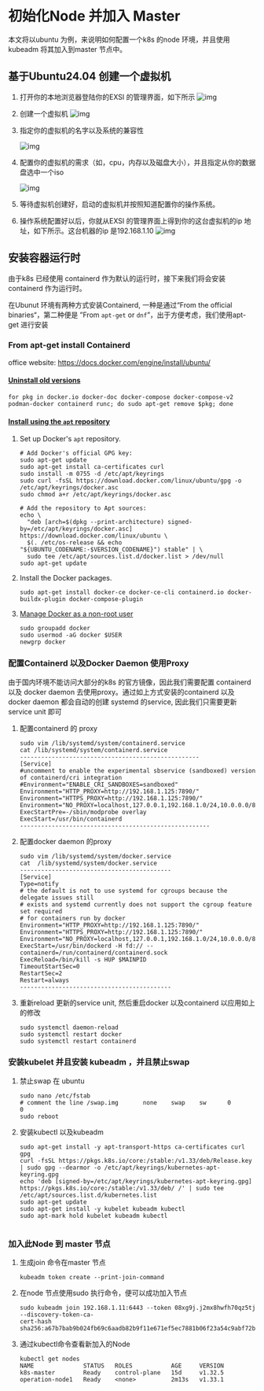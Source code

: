 # 初始化Node 并加入 Master

本文将以ubuntu 为例，来说明如何配置一个k8s 的node 环境，并且使用 kubeadm 将其加入到master 节点中。

## 基于Ubuntu24.04 创建一个虚拟机

1. 打开你的本地浏览器登陆你的EXSI 的管理界面，如下所示
   ![img](../imgs/k8s/node/create_vm.png)
2. 创建一个虚拟机
   ![img](../imgs/k8s/node/create_vm_step1.png)
3. 指定你的虚拟机的名字以及系统的兼容性

   ![img](../imgs/k8s/node/create_vm_step2.png)
4. 配置你的虚拟机的需求（如，cpu，内存以及磁盘大小），并且指定从你的数据盘选中一个iso

   ![img](../imgs/k8s/node/create_vm_step3.png)
5. 等待虚拟机创建好，启动的虚拟机并按照知道配置你的操作系统。
6. 操作系统配置好以后，你就从EXSI 的管理界面上得到你的这台虚拟机的ip 地址，如下所示。这台机器的ip 是192.168.1.10
   ![img](../imgs/k8s/node/vm.png)

## 安装容器运行时

由于k8s 已经使用 containerd 作为默认的运行时，接下来我们将会安装 containerd 作为运行时。

在Ubunut 环境有两种方式安装Containerd, 一种是通过“From the official binaries“，第二种便是 ”From `apt-get` or `dnf`”，出于方便考虑，我们使用apt-get 进行安装

### From apt-get install Containerd

office website: https://docs.docker.com/engine/install/ubuntu/

#### [Uninstall old versions](https://docs.docker.com/engine/install/ubuntu/#uninstall-old-versions)

```
for pkg in docker.io docker-doc docker-compose docker-compose-v2 podman-docker containerd runc; do sudo apt-get remove $pkg; done
```

#### [Install using the `apt` repository](https://docs.docker.com/engine/install/ubuntu/#install-using-the-repository)

1. Set up Docker's `apt` repository.

   ```
   # Add Docker's official GPG key:
   sudo apt-get update
   sudo apt-get install ca-certificates curl
   sudo install -m 0755 -d /etc/apt/keyrings
   sudo curl -fsSL https://download.docker.com/linux/ubuntu/gpg -o /etc/apt/keyrings/docker.asc
   sudo chmod a+r /etc/apt/keyrings/docker.asc

   # Add the repository to Apt sources:
   echo \
     "deb [arch=$(dpkg --print-architecture) signed-by=/etc/apt/keyrings/docker.asc] https://download.docker.com/linux/ubuntu \
     $(. /etc/os-release && echo "${UBUNTU_CODENAME:-$VERSION_CODENAME}") stable" | \
     sudo tee /etc/apt/sources.list.d/docker.list > /dev/null
   sudo apt-get update
   ```
2. Install the Docker packages.

   ```
   sudo apt-get install docker-ce docker-ce-cli containerd.io docker-buildx-plugin docker-compose-plugin
   ```
3. [Manage Docker as a non-root user](https://docs.docker.com/engine/install/linux-postinstall/#manage-docker-as-a-non-root-user)

   ```
   sudo groupadd docker
   sudo usermod -aG docker $USER
   newgrp docker
   ```

### 配置Containerd 以及Docker Daemon 使用Proxy

由于国内环境不能访问大部分的k8s 的官方镜像，因此我们需要配置 containerd 以及 docker daemon 去使用proxy。通过如上方式安装的containerd 以及 docker daemon 都会自动的创建 systemd 的service, 因此我们只需要更新service unit 即可

1. 配置containerd 的 proxy

   ```
   sudo vim /lib/systemd/system/containerd.service
   cat /lib/systemd/system/containerd.service
   ---------------------------------------------------
   [Service]
   #uncomment to enable the experimental sbservice (sandboxed) version of containerd/cri integration
   #Environment="ENABLE_CRI_SANDBOXES=sandboxed"
   Environment="HTTP_PROXY=http://192.168.1.125:7890/"
   Environment="HTTPS_PROXY=http://192.168.1.125:7890/"
   Environment="NO_PROXY=localhost,127.0.0.1,192.168.1.0/24,10.0.0.0/8"
   ExecStartPre=-/sbin/modprobe overlay
   ExecStart=/usr/bin/containerd
   ------------------------------------------------------

   ```
2. 配置docker daemon 的proxy

   ```
   sudo vim /lib/systemd/system/docker.service
   cat  /lib/systemd/system/docker.service
   -------------------------------------------
   [Service]
   Type=notify
   # the default is not to use systemd for cgroups because the delegate issues still
   # exists and systemd currently does not support the cgroup feature set required
   # for containers run by docker
   Environment="HTTP_PROXY=http://192.168.1.125:7890/"
   Environment="HTTPS_PROXY=http://192.168.1.125:7890/"
   Environment="NO_PROXY=localhost,127.0.0.1,192.168.1.0/24,10.0.0.0/8"
   ExecStart=/usr/bin/dockerd -H fd:// --containerd=/run/containerd/containerd.sock
   ExecReload=/bin/kill -s HUP $MAINPID
   TimeoutStartSec=0
   RestartSec=2
   Restart=always
   -------------------------------------------
   ```
3. 重新reload 更新的service unit, 然后重启docker 以及containerd 以应用如上的修改

   ```
   sudo systemctl daemon-reload
   sudo systemctl restart docker
   sudo systemctl restart containerd
   ```

### 安装kubelet 并且安装 kubeadm ，并且禁止swap

1. 禁止swap 在 ubuntu

   ```
   sudo nano /etc/fstab
   # comment the line /swap.img       none    swap    sw      0       0
   sudo reboot

   ```
2. 安装kubectl 以及kubeadm

   ```
   sudo apt-get install -y apt-transport-https ca-certificates curl gpg
   curl -fsSL https://pkgs.k8s.io/core:/stable:/v1.33/deb/Release.key | sudo gpg --dearmor -o /etc/apt/keyrings/kubernetes-apt-keyring.gpg
   echo 'deb [signed-by=/etc/apt/keyrings/kubernetes-apt-keyring.gpg] https://pkgs.k8s.io/core:/stable:/v1.33/deb/ /' | sudo tee /etc/apt/sources.list.d/kubernetes.list
   sudo apt-get update
   sudo apt-get install -y kubelet kubeadm kubectl
   sudo apt-mark hold kubelet kubeadm kubectl


   ```

### 加入此Node 到 master 节点

1. 生成join 命令在master 节点

   ```
   kubeadm token create --print-join-command
   ```
2. 在node 节点使用sudo 执行命令，便可以成功加入节点

   ```
   sudo kubeadm join 192.168.1.11:6443 --token 08xg9j.j2mx8hwfh70qz5tj --discovery-token-ca-
   cert-hash sha256:a67b7bab9b024fb69c6aadb82b9f11e671ef5ec7881b06f23a54c9abf72bcbd0
   ```
3. 通过kubectl命令查看新加入的Node

   ```
   kubectl get nodes
   NAME              STATUS   ROLES           AGE     VERSION
   k8s-master        Ready    control-plane   15d     v1.32.5
   operation-node1   Ready    <none>          2m13s   v1.33.1
   ```
